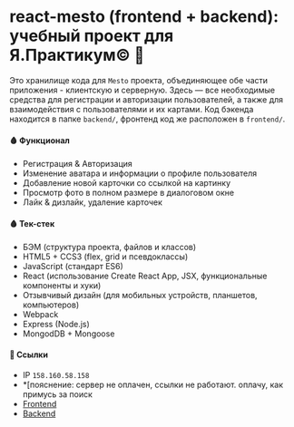 # react-mesto (frontend + backend): учебный проект для Я.Практикум© 🎒
Это хранилище кода для `Mesto` проекта, объединяющее обе части приложения - клиентскую и серверную. Здесь — все необходимые средства для регистрации и авторизации пользователей, а также для взаимодействия с пользователями и их картами. Код бэкенда находится в папке `backend/`, фронтенд код же расположен в `frontend/`.

#### 🩸 Функционал
- Регистрация & Авторизация
- Изменение аватара и информации о профиле пользователя
- Добавление новой карточки со ссылкой на картинку
- Просмотр фото в полном размере в диалоговом окне
- Лайк & дизлайк, удаление карточек

#### 🩸 Тек-стек
- БЭМ (структура проекта, файлов и классов)
- HTML5 + CCS3 (flex, grid и псевдоклассы)
- JavaScript (стандарт ES6)
- React (использование Create React App, JSX, функциональные компоненты и хуки)
- Отзывчивый дизайн (для мобильных устройств, планшетов, компьютеров)
- Webpack
- Express (Node.js)
- MongodDB + Mongoose

#### 📎 Ссылки
- IP `158.160.58.158` 
- *[пояснение: сервер не оплачен, ссылки не работают. оплачу, как примусь за поиск 
- [Frontend](https://mesto-project.students.nomoredomains.work)
- [Backend](https://api.mestoprj.students.nomoredomains.work)
